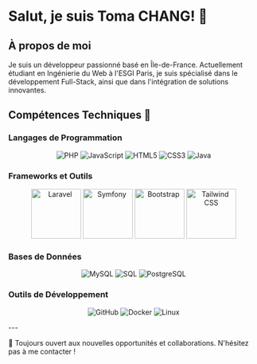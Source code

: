 # Salut, je suis Toma CHANG! 👋

## À propos de moi
Je suis un développeur passionné basé en Île-de-France. Actuellement étudiant en Ingénierie du Web à l'ESGI Paris, je suis spécialisé dans le développement Full-Stack, ainsi que dans l'intégration de solutions innovantes.

## Compétences Techniques 🚀

### Langages de Programmation
<p align="center">
  <img src="https://img.icons8.com/color/96/000000/php.png" alt="PHP"/>
  <img src="https://img.icons8.com/color/96/000000/javascript.png" alt="JavaScript"/>
  <img src="https://img.icons8.com/color/96/000000/html-5.png" alt="HTML5"/>
  <img src="https://img.icons8.com/color/96/000000/css3.png" alt="CSS3"/>
  <img src="https://img.icons8.com/color/96/000000/java-coffee-cup-logo.png" alt="Java"/>
</p>

### Frameworks et Outils
<p align="center">
  <img src="https://laravel.com/img/logomark.min.svg" alt="Laravel" width="100"/>
  <img src="https://img.icons8.com/ios-filled/50/000000/symfony.png" alt="Symfony" width="100"/>
  <img src="https://img.icons8.com/color/48/000000/bootstrap.png" alt="Bootstrap" width="100"/>
  <img src="https://img.icons8.com/color/48/000000/tailwind-css.png" alt="Tailwind CSS" width="100"/>
</p>

### Bases de Données
<p align="center">
  <img src="https://img.icons8.com/color/96/000000/mysql-logo.png" alt="MySQL"/>
  <img src="https://img.icons8.com/color/96/000000/sql.png" alt="SQL"/>
  <img src="https://img.icons8.com/color/96/000000/postgreesql.png" alt="PostgreSQL"/>
</p>

### Outils de Développement
<p align="center">
  <img src="https://img.icons8.com/color/96/000000/github.png" alt="GitHub"/>
  <img src="https://img.icons8.com/color/96/000000/docker.png" alt="Docker"/>
  <img src="https://img.icons8.com/color/96/000000/linux.png" alt="Linux"/>
</p>
---

🌟 Toujours ouvert aux nouvelles opportunités et collaborations. N'hésitez pas à me contacter !
